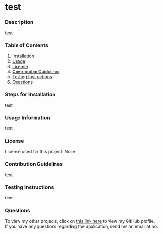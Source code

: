 # test

### Description
test

### Table of Contents
1. [Installation](#installation)
2. [Usage](#usage)
3. [License](#license)
4. [Contribution Guidelines](#contribution)
5. [Testing Instructions](#testing)
6. [Questions](#questions)

<a name="installation"></a>
### Steps for Installation
test

<a name="usage"></a>
### Usage Information
test

<a name="license"></a>
### License
License used for this project: None

<a name="contribution"></a>
### Contribution Guidelines
test

<a name="testing"></a>
### Testing Instructions
test

<a name="questions"></a>
### Questions
To view my other projects, click on <a href="https://github.com/bsolis6878" target="_blank">this link here</a> to view my GitHub profile.</br>
If you have any questions regarding the application, send me an email at no.
